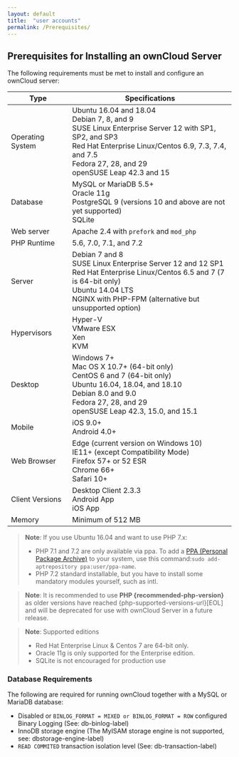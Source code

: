 ```yaml
---
layout: default
title:  "user accounts"
permalink: /Prerequisites/
---
```


## Prerequisites for Installing an ownCloud Server  

The following requirements must be met to install and configure an ownCloud server:

Type | Specifications
----- | ---------------
Operating System	| Ubuntu 16.04 and 18.04 <br> Debian 7, 8, and 9 <br> SUSE Linux Enterprise Server 12 with SP1, SP2, and SP3 <br> Red Hat Enterprise Linux/Centos 6.9, 7.3, 7.4, and 7.5 <br> Fedora 27, 28, and 29 <br> openSUSE Leap 42.3 and 15
Database | MySQL or MariaDB 5.5+ <br> Oracle 11g <br> PostgreSQL 9 (versions 10 and above are not yet supported) <br> SQLite
Web server | Apache 2.4 with `prefork` and `mod_php`
PHP Runtime | 5.6, 7.0, 7.1, and 7.2
Server | Debian 7 and 8 <br> SUSE Linux Enterprise Server 12 and 12 SP1 <br> Red Hat Enterprise Linux/Centos 6.5 and 7 (7 is 64-bit only) <br> Ubuntu 14.04 LTS <br> NGINX with PHP-FPM (alternative but unsupported option)
Hypervisors | Hyper-V <br> VMware ESX <br>  Xen <br> KVM
Desktop | Windows 7+ <br> Mac OS X 10.7+ (64-bit only) <br> CentOS 6 and 7 (64-bit only) <br> Ubuntu 16.04, 18.04, and 18.10 <br> Debian 8.0 and 9.0 <br> Fedora 27, 28, and 29 <br> openSUSE Leap 42.3, 15.0, and 15.1
Mobile | iOS 9.0+ <br> Android 4.0+
Web Browser| Edge (current version on Windows 10) <br> IE11+ (except Compatibility Mode) <br> Firefox 57+ or 52 ESR <br> Chrome 66+ <br> Safari 10+
Client Versions | Desktop Client 2.3.3 <br> Android App <br> iOS App
Memory | Minimum of 512 MB  

>**Note**: If you use Ubuntu 16.04 and want to use PHP 7.x:  
>* PHP 7.1 and 7.2 are only available via ppa. To add a [PPA (Personal Package Archive)](https://itsfoss.com/ppa-guide/) to your system, use this command:`sudo add-aptrepository ppa:user/ppa-name`.    
>* PHP 7.2 standard installable, but you have to install some mandatory modules yourself, such as intl.  

>**Note**:
It is recommended to use **PHP {recommended-php-version}** as older versions have reached {php-supported-versions-url}[EOL] and will be
deprecated for use with ownCloud Server in a future release.    

>**Note**: Supported editions 
>* Red Hat Enterprise Linux & Centos 7 are 64-bit only.  
>* Oracle 11g is only supported for the Enterprise edition.  
>* SQLite is not encouraged for production use  

### Database Requirements  
The following are required for running ownCloud together with a MySQL or MariaDB database:  
* Disabled or `BINLOG_FORMAT = MIXED or BINLOG_FORMAT = ROW` configured Binary Logging (See: db-binlog-label)
* InnoDB storage engine (The MyISAM storage engine is not supported, see: dbstorage-engine-label)
* `READ COMMITED` transaction isolation level (See: db-transaction-label)
